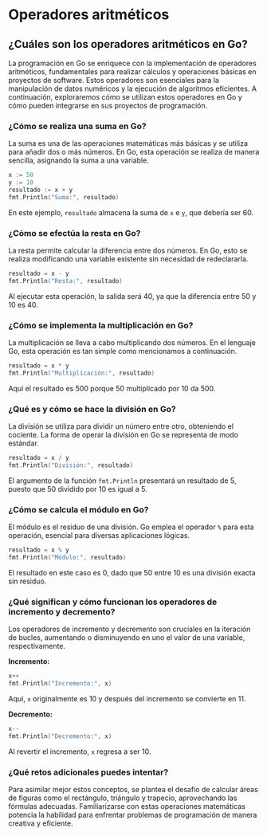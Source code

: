 # Operadores aritméticos

## ¿Cuáles son los operadores aritméticos en Go?

La programación en Go se enriquece con la implementación de operadores aritméticos, fundamentales para realizar cálculos y operaciones básicas en proyectos de software. Estos operadores son esenciales para la manipulación de datos numéricos y la ejecución de algoritmos eficientes. A continuación, exploraremos cómo se utilizan estos operadores en Go y cómo pueden integrarse en sus proyectos de programación.

### ¿Cómo se realiza una suma en Go?

La suma es una de las operaciones matemáticas más básicas y se utiliza para añadir dos o más números. En Go, esta operación se realiza de manera sencilla, asignando la suma a una variable.

```go
x := 50
y := 10
resultado := x + y
fmt.Println("Suma:", resultado)
```

En este ejemplo, `resultado` almacena la suma de `x` e `y`, que debería ser 60.

### ¿Cómo se efectúa la resta en Go?

La resta permite calcular la diferencia entre dos números. En Go, esto se realiza modificando una variable existente sin necesidad de redeclararla.

```go
resultado = x - y
fmt.Println("Resta:", resultado)
```

Al ejecutar esta operación, la salida será 40, ya que la diferencia entre 50 y 10 es 40.

### ¿Cómo se implementa la multiplicación en Go?

La multiplicación se lleva a cabo multiplicando dos números. En el lenguaje Go, esta operación es tan simple como mencionamos a continuación.

```go
resultado = x * y
fmt.Println("Multiplicación:", resultado)
```

Aquí el resultado es 500 porque 50 multiplicado por 10 da 500.

### ¿Qué es y cómo se hace la división en Go?

La división se utiliza para dividir un número entre otro, obteniendo el cociente. La forma de operar la división en Go se representa de modo estándar.

```go
resultado = x / y
fmt.Println("División:", resultado)
```

El argumento de la función `fmt.Println` presentará un resultado de 5, puesto que 50 dividido por 10 es igual a 5.

### ¿Cómo se calcula el módulo en Go?

El módulo es el residuo de una división. Go emplea el operador `%` para esta operación, esencial para diversas aplicaciones lógicas.

```go
resultado = x % y
fmt.Println("Módulo:", resultado)
```

El resultado en este caso es 0, dado que 50 entre 10 es una división exacta sin residuo.

### ¿Qué significan y cómo funcionan los operadores de incremento y decremento?

Los operadores de incremento y decremento son cruciales en la iteración de bucles, aumentando o disminuyendo en uno el valor de una variable, respectivamente.

**Incremento:**

```go
x++
fmt.Println("Incremento:", x)
```

Aquí, `x` originalmente es 10 y después del incremento se convierte en 11.

**Decremento:**

```go
x--
fmt.Println("Decremento:", x)
```

Al revertir el incremento, `x` regresa a ser 10.

### ¿Qué retos adicionales puedes intentar?

Para asimilar mejor estos conceptos, se plantea el desafío de calcular áreas de figuras como el rectángulo, triángulo y trapecio, aprovechando las fórmulas adecuadas. Familiarizarse con estas operaciones matemáticas potencia la habilidad para enfrentar problemas de programación de manera creativa y eficiente.
